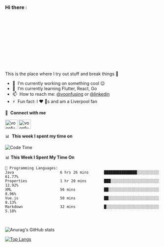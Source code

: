 ### Hi there <img src="https://media.giphy.com/media/hvRJCLFzcasrR4ia7z/giphy.gif" width="5%">
This is the place where I try out stuff and break things :rofl:

- 🔭 &nbsp;I’m currently working on something cool :wink:
- 🌱 &nbsp;I’m currently learning Flutter, React, Go
- 📫 &nbsp;How to reach me: [@voonfusing](https://twitter.com/voonfusing) or [@linkedin](https://www.linkedin.com/in/voonfusing/)
- ⚡ &nbsp;Fun fact: I :heart: :dog:s and am a Liverpool fan

🔗 &nbsp;**Connect with me**
<p align="left">
<a href="https://twitter.com/voonfusing" target="blank"><img align="center" src="https://raw.githubusercontent.com/rahuldkjain/github-profile-readme-generator/master/src/images/icons/Social/twitter.svg" alt="voonfusing" height="30" width="40" /></a>
<a href="https://www.linkedin.com/in/voonfusing/" target="blank"><img align="center" src="https://raw.githubusercontent.com/rahuldkjain/github-profile-readme-generator/master/src/images/icons/Social/linked-in-alt.svg" alt="voonfusing" height="30" width="40" /></a>

📊 &nbsp;**This week I spent my time on**

<!--START_SECTION:waka-->
![Code Time](http://img.shields.io/badge/Code%20Time-10%20hrs%2025%20mins-blue)

📊 **This Week I Spent My Time On** 

```text
💬 Programming Languages: 
Java                     6 hrs 26 mins       ███████████████░░░░░░░░░░   61.77% 
Properties               1 hr 20 mins        ███░░░░░░░░░░░░░░░░░░░░░░   12.92% 
XML                      56 mins             ██░░░░░░░░░░░░░░░░░░░░░░░   8.96% 
Vue.js                   50 mins             ██░░░░░░░░░░░░░░░░░░░░░░░   8.13% 
Markdown                 32 mins             █░░░░░░░░░░░░░░░░░░░░░░░░   5.18%

```


<!--END_SECTION:waka-->
<br>

<!-- 📊 &nbsp;**Stats**
<p align="left"> -->
![Anurag's GitHub stats](https://github-readme-stats.vercel.app/api?username=jollyboss123&count_private=true&v=2)

[![Top Langs](https://github-readme-stats.vercel.app/api/top-langs/?username=jollyboss123&layout=compact)](https://github.com/anuraghazra/github-readme-stats)
